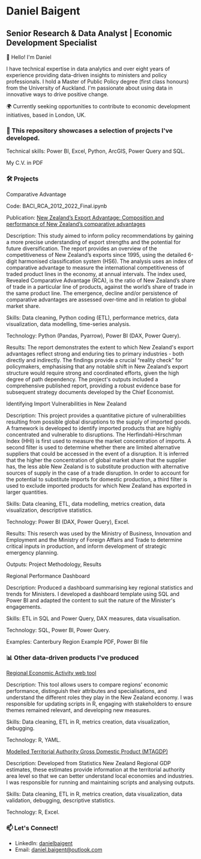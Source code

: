 # Daniel Baigent

## Senior Research & Data Analyst | Economic Development Specialist

👋 Hello! I'm Daniel

I have technical expertise in data analytics and over eight years of experience providing data-driven insights to ministers and policy professionals. I hold a Master of Public Policy degree (first class honours) from the University of Auckland. I'm passionate about using data in innovative ways to drive positive change. 

🌍 Currently seeking opportunities to contribute to economic development initiatives, based in London, UK.

### 🌱 This repository showcases a selection of projects I've developed. 

Technical skills: Power BI, Excel, Python, ArcGIS, Power Query and SQL.

My C.V. in PDF

### 🛠️ Projects

Comparative Advantage

Code: BACI_RCA_2012_2022_Final.ipynb

Publication:  [New Zealand’s Export Advantage: Composition and performance of New Zealand’s comparative advantages](https://www.mbie.govt.nz/dmsdocument/23289-nz-export-advantage-composition-and-performance-of-nz-comparative-advantages-from-1995-2018-pdf)

Description: This study aimed to inform policy recommendations by gaining a more precise understanding of export strengths and the potential for future diversification. The report provides an overview of the competitiveness of New Zealand’s exports since 1995, using the detailed 6-digit harmonised classification system (HS6). The analysis uses an index of comparative advantage to measure the international competitiveness of traded product lines in the economy, at annual intervals. The index used, Revealed Comparative Advantage (RCA), is the ratio of New Zealand’s share of trade in a particular line of products, against the world’s share of trade in the same product line. The emergence, decline and/or persistence of comparative advantages are assessed over-time and in relation to global market share. 

Skills: Data cleaning, Python coding (ETL), performance metrics, data visualization, data modelling, time-series analysis.

Technology: Python (Pandas, Pyarrow), Power BI (DAX, Power Query).

Results: The report demonstrates the extent to which New Zealand's export advantages reflect strong and enduring ties to primary industries - both directly and indirectly. The findings provide a crucial “reality check” for policymakers, emphasising that any notable shift in New Zealand’s export structure would require strong and coordinated efforts, given the high degree of path dependency. The project's outputs included a comprehensive published report, providing a robust evidence base for subsequent strategy documents developed by the Chief Economist.

Identifying Import Vulnerabilities in New Zealand

Description: This project provides a quantitative picture of vulnerabilities resulting from possible global disruptions to the supply of imported goods. A framework is developed to identify imported products that are highly concentrated and vulnerable to disruptions. The Herfindahl–Hirschman Index (HHI) is first used to measure the market concentration of imports. A second filter is used to determine whether there are limited alternative suppliers that could be accessed in the event of a disruption. It is inferred that the higher the concentration of global market share that the supplier has, the less able New Zealand is to substitute production with alternative sources of supply in the case of a trade disruption. In order to account for the potential to substitute imports for domestic production, a third filter is used to exclude imported products for which New Zealand has exported in larger quantities.

Skills: Data cleaning, ETL, data modelling, metrics creation, data visualization, descriptive statistics.

Technology: Power BI (DAX, Power Query), Excel.

Results: This reserch was used by the Ministry of Business, Innovation and Employment and the Ministry of Foreign Affairs and Trade to determine critical inputs in production, and inform development of strategic emergency planning.  

Outputs: Project Methodology, Results

Regional Performance Dashboard 

Description: Produced a dashboard summarising key regional statistics and trends for Ministers. I developed a dashboard template using SQL and Power BI and adapted the content to suit the nature of the Minister's engagements. 

Skills: ETL in SQL and Power Query, DAX measures, data visualisation. 

Technology: SQL, Power BI, Power Query.

Examples: Canterbury Region Example PDF, Power BI file  
  
### 📊 Other data-driven products I've produced

[Regional Economic Activity web tool](http://webrear.mbie.govt.nz/summary/new-zealand)

Description: This tool allows users to compare regions' economic performance, distinguish their attributes and specialisations, and understand the different roles they play in the New Zealand economy. I was responsible for updating scripts in R, engaging with stakeholders to ensure themes remained relevant, and developing new measures.

Skills: Data cleaning, ETL in R, metrics creation, data visualization, debugging.

Technology: R, YAML. 

[Modelled Territorial Authority Gross Domestic Product (MTAGDP)](https://www.mbie.govt.nz/business-and-employment/economic-development/regional-economic-development/modelled-territorial-authority-gross-domestic-product/modelled-territorial-authority-gdp-2021-release)

Description: Developed from Statistics New Zealand Regional GDP estimates, these estimates provide information at the territorial authority area level so that we can better understand local economies and industries. I was responsible for running and maintaining scripts and analysing outputs. 

Skills: Data cleaning, ETL in R, metrics creation, data visualization, data validation, debugging, descriptive statistics.

Technology: R, Excel.

### 📫 Let's Connect!

- LinkedIn: [danielbaigent](https://www.linkedin.com/in/danielbaigent)
- Email: daniel.baigent@outlook.com
